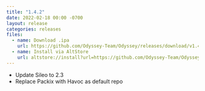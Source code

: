 ```yaml
---
title: "1.4.2"
date: 2022-02-18 00:00 -0700
layout: release
categories: releases
files:
  - name: Download .ipa
    url: https://github.com/Odyssey-Team/Odyssey/releases/download/v1.4.2/Odyssey-1.4.2.ipa
  - name: Install via AltStore
    url: altstore://install?url=https://github.com/Odyssey-Team/Odyssey/releases/download/v1.4.2/Odyssey-1.4.2.ipa
---
```


- Update Sileo to 2.3
- Replace Packix with Havoc as default repo